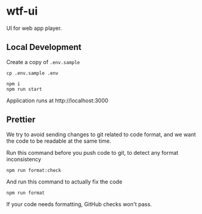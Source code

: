 # wtf-ui

UI for web app player.

## Local Development

Create a copy of `.env.sample`

```
cp .env.sample .env
```

```
npm i
npm run start
```

Application runs at http://localhost:3000

## Prettier

We try to avoid sending changes to git related to code format, and we want the code to be
readable at the same time.

Run this command before you push code to git, to detect any format inconsistency

```
npm run format:check
```

And run this command to actually fix the code

```
npm run format
```

If your code needs formatting, GitHub checks won't pass.
